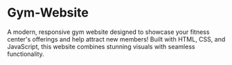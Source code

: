 # Gym-Website
A modern, responsive gym website designed to showcase your fitness center's offerings and help attract new members! Built with HTML, CSS, and JavaScript, this website combines stunning visuals with seamless functionality.
